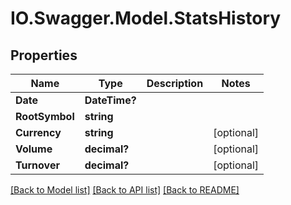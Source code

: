 # IO.Swagger.Model.StatsHistory
## Properties

Name | Type | Description | Notes
------------ | ------------- | ------------- | -------------
**Date** | **DateTime?** |  | 
**RootSymbol** | **string** |  | 
**Currency** | **string** |  | [optional] 
**Volume** | **decimal?** |  | [optional] 
**Turnover** | **decimal?** |  | [optional] 

[[Back to Model list]](../README.md#documentation-for-models) [[Back to API list]](../README.md#documentation-for-api-endpoints) [[Back to README]](../README.md)

